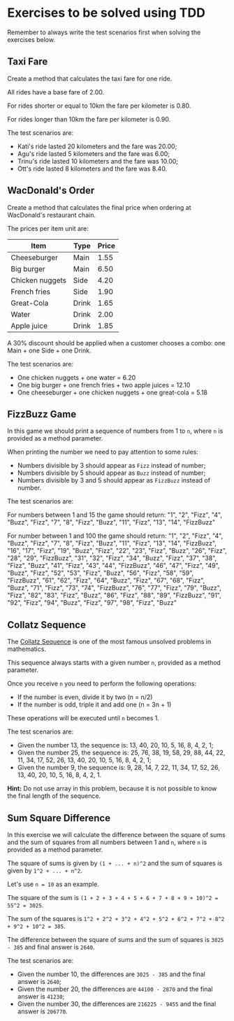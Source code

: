 # Exercises to be solved using TDD

Remember to always write the test scenarios first when solving the exercises below.


## Taxi Fare

Create a method that calculates the taxi fare for one ride.

All rides have a base fare of 2.00.

For rides shorter or equal to 10km the fare per kilometer is 0.80.

For rides longer than 10km the fare per kilometer is 0.90.

The test scenarios are:
- Kati's ride lasted 20 kilometers and the fare was 20.00;
- Agu's ride lasted 5 kilometers and the fare was 6.00;
- Trinu's ride lasted 10 kilometers and the fare was 10.00;
- Ott's ride lasted 8 kilometers and the fare was 8.40.


## WacDonald's Order

Create a method that calculates the final price when ordering at WacDonald's restaurant chain.

The prices per item unit are:

| Item             | Type  | Price |
|------------------|-------|-------|
| Cheeseburger     | Main  | 1.55  |
| Big burger       | Main  | 6.50  | 
| Chicken nuggets  | Side  | 4.20  |
| French fries     | Side  | 1.90  |
| Great-Cola       | Drink | 1.65  |
| Water            | Drink | 2.00  |
| Apple juice      | Drink | 1.85  |


A 30% discount should be applied when a customer chooses a combo: one Main + one Side + one Drink.

The test scenarios are:
- One chicken nuggets + one water = 6.20
- One big burger + one french fries + two apple juices = 12.10
- One cheeseburger + one chicken nuggets + one great-cola = 5.18


## FizzBuzz Game

In this game we should print a sequence of numbers from 1 to `n`, where `n` is provided as a method parameter.

When printing the number we need to pay attention to some rules:
- Numbers divisible by 3 should appear as `Fizz` instead of number;
- Numbers divisible by 5 should appear as `Buzz` instead of number;
- Numbers divisible by 3 and 5 should appear as `FizzBuzz` instead of number.

The test scenarios are:

For numbers between 1 and 15 the game should return:
"1", "2", "Fizz", "4", "Buzz",
"Fizz", "7", "8", "Fizz", "Buzz",
"11", "Fizz", "13", "14", "FizzBuzz"

For number between 1 and 100 the game should return:
"1", "2", "Fizz", "4", "Buzz", "Fizz", "7", "8", "Fizz", "Buzz",
"11", "Fizz", "13", "14", "FizzBuzz", "16", "17", "Fizz", "19", "Buzz",
"Fizz", "22", "23", "Fizz", "Buzz", "26", "Fizz", "28", "29", "FizzBuzz",
"31", "32", "Fizz", "34", "Buzz", "Fizz", "37", "38", "Fizz", "Buzz",
"41", "Fizz", "43", "44", "FizzBuzz", "46", "47", "Fizz", "49", "Buzz",
"Fizz", "52", "53", "Fizz", "Buzz", "56", "Fizz", "58", "59", "FizzBuzz",
"61", "62", "Fizz", "64", "Buzz", "Fizz", "67", "68", "Fizz", "Buzz",
"71", "Fizz", "73", "74", "FizzBuzz", "76", "77", "Fizz", "79", "Buzz",
"Fizz", "82", "83", "Fizz", "Buzz", "86", "Fizz", "88", "89", "FizzBuzz",
"91", "92", "Fizz", "94", "Buzz", "Fizz", "97", "98", "Fizz", "Buzz"


## Collatz Sequence

The [Collatz Sequence](https://en.wikipedia.org/wiki/Collatz_conjecture) is one of the most famous unsolved problems in mathematics.

This sequence always starts with a given number `n`, provided as a method parameter.

Once you receive `n` you need to perform the following operations:
- If the number is even, divide it by two (n = n/2)
- If the number is odd, triple it and add one (n = 3n + 1)

These operations will be executed until `n` becomes 1.

The test scenarios are:
- Given the number 13, the sequence is: 13, 40, 20, 10, 5, 16, 8, 4, 2, 1;
- Given the number 25, the sequence is: 25, 76, 38, 19, 58, 29, 88, 44, 22, 11, 34, 17, 52, 26, 13, 40, 20, 10, 5, 16, 8, 4, 2, 1;
- Given the number 9, the sequence is: 9, 28, 14, 7, 22, 11, 34, 17, 52, 26, 13, 40, 20, 10, 5, 16, 8, 4, 2, 1.

<b>Hint:</b> Do not use array in this problem, because it is not possible to know the final length of the sequence.


## Sum Square Difference

In this exercise we will calculate the difference between the square of sums and the sum of squares from all numbers between 1 and `n`, where `n` is provided as a method parameter.

The square of sums is given by `(1 + ... + n)^2` and the sum of squares is given by `1^2 + ... + n^2`.

Let's use `n = 10` as an example.

The square of the sum is `(1 + 2 + 3 + 4 + 5 + 6 + 7 + 8 + 9 + 10)^2 = 55^2 = 3025`.

The sum of the squares is `1^2 + 2^2 + 3^2 + 4^2 + 5^2 + 6^2 + 7^2 + 8^2 + 9^2 + 10^2 = 385`.
     
The difference between the square of sums and the sum of squares is `3025 - 385` and final answer is `2640`.

The test scenarios are:
- Given the number 10, the differences are `3025 - 385` and the final answer is `2640`;
- Given the number 20, the differences are `44100 - 2870` and the final answer is `41230`;
- Given the number 30, the differences are `216225 - 9455` and the final answer is `206770`.
